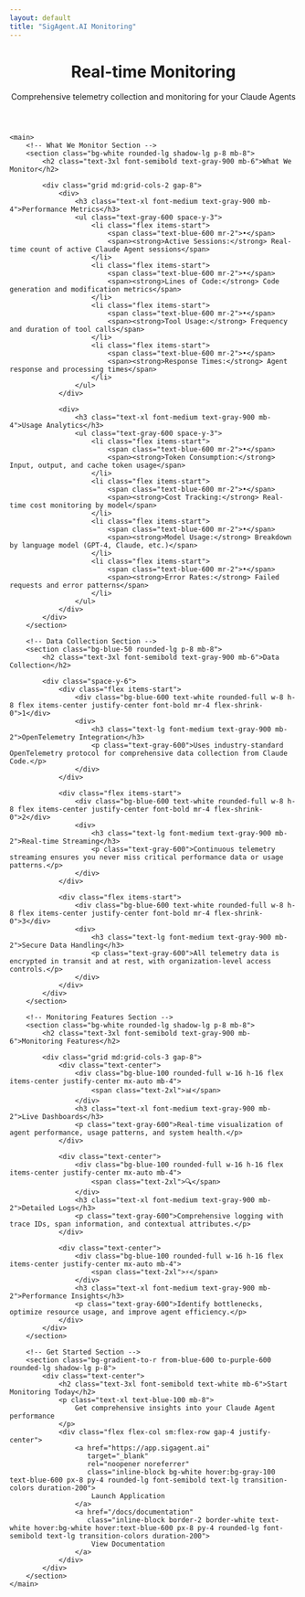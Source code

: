 ```yaml
---
layout: default
title: "SigAgent.AI Monitoring"
---
```


<div class="max-w-4xl mx-auto px-4 sm:px-6 md:px-8 py-8">
    <header class="mb-8">
        <h1 class="text-4xl font-bold text-gray-900 mb-4">Real-time Monitoring</h1>
        <p class="text-xl text-gray-600">
            Comprehensive telemetry collection and monitoring for your Claude Agents
        </p>
    </header>

    <main>
        <!-- What We Monitor Section -->
        <section class="bg-white rounded-lg shadow-lg p-8 mb-8">
            <h2 class="text-3xl font-semibold text-gray-900 mb-6">What We Monitor</h2>
            
            <div class="grid md:grid-cols-2 gap-8">
                <div>
                    <h3 class="text-xl font-medium text-gray-900 mb-4">Performance Metrics</h3>
                    <ul class="text-gray-600 space-y-3">
                        <li class="flex items-start">
                            <span class="text-blue-600 mr-2">•</span>
                            <span><strong>Active Sessions:</strong> Real-time count of active Claude Agent sessions</span>
                        </li>
                        <li class="flex items-start">
                            <span class="text-blue-600 mr-2">•</span>
                            <span><strong>Lines of Code:</strong> Code generation and modification metrics</span>
                        </li>
                        <li class="flex items-start">
                            <span class="text-blue-600 mr-2">•</span>
                            <span><strong>Tool Usage:</strong> Frequency and duration of tool calls</span>
                        </li>
                        <li class="flex items-start">
                            <span class="text-blue-600 mr-2">•</span>
                            <span><strong>Response Times:</strong> Agent response and processing times</span>
                        </li>
                    </ul>
                </div>
                
                <div>
                    <h3 class="text-xl font-medium text-gray-900 mb-4">Usage Analytics</h3>
                    <ul class="text-gray-600 space-y-3">
                        <li class="flex items-start">
                            <span class="text-blue-600 mr-2">•</span>
                            <span><strong>Token Consumption:</strong> Input, output, and cache token usage</span>
                        </li>
                        <li class="flex items-start">
                            <span class="text-blue-600 mr-2">•</span>
                            <span><strong>Cost Tracking:</strong> Real-time cost monitoring by model</span>
                        </li>
                        <li class="flex items-start">
                            <span class="text-blue-600 mr-2">•</span>
                            <span><strong>Model Usage:</strong> Breakdown by language model (GPT-4, Claude, etc.)</span>
                        </li>
                        <li class="flex items-start">
                            <span class="text-blue-600 mr-2">•</span>
                            <span><strong>Error Rates:</strong> Failed requests and error patterns</span>
                        </li>
                    </ul>
                </div>
            </div>
        </section>

        <!-- Data Collection Section -->
        <section class="bg-blue-50 rounded-lg p-8 mb-8">
            <h2 class="text-3xl font-semibold text-gray-900 mb-6">Data Collection</h2>
            
            <div class="space-y-6">
                <div class="flex items-start">
                    <div class="bg-blue-600 text-white rounded-full w-8 h-8 flex items-center justify-center font-bold mr-4 flex-shrink-0">1</div>
                    <div>
                        <h3 class="text-lg font-medium text-gray-900 mb-2">OpenTelemetry Integration</h3>
                        <p class="text-gray-600">Uses industry-standard OpenTelemetry protocol for comprehensive data collection from Claude Code.</p>
                    </div>
                </div>
                
                <div class="flex items-start">
                    <div class="bg-blue-600 text-white rounded-full w-8 h-8 flex items-center justify-center font-bold mr-4 flex-shrink-0">2</div>
                    <div>
                        <h3 class="text-lg font-medium text-gray-900 mb-2">Real-time Streaming</h3>
                        <p class="text-gray-600">Continuous telemetry streaming ensures you never miss critical performance data or usage patterns.</p>
                    </div>
                </div>
                
                <div class="flex items-start">
                    <div class="bg-blue-600 text-white rounded-full w-8 h-8 flex items-center justify-center font-bold mr-4 flex-shrink-0">3</div>
                    <div>
                        <h3 class="text-lg font-medium text-gray-900 mb-2">Secure Data Handling</h3>
                        <p class="text-gray-600">All telemetry data is encrypted in transit and at rest, with organization-level access controls.</p>
                    </div>
                </div>
            </div>
        </section>

        <!-- Monitoring Features Section -->
        <section class="bg-white rounded-lg shadow-lg p-8 mb-8">
            <h2 class="text-3xl font-semibold text-gray-900 mb-6">Monitoring Features</h2>
            
            <div class="grid md:grid-cols-3 gap-8">
                <div class="text-center">
                    <div class="bg-blue-100 rounded-full w-16 h-16 flex items-center justify-center mx-auto mb-4">
                        <span class="text-2xl">📊</span>
                    </div>
                    <h3 class="text-xl font-medium text-gray-900 mb-2">Live Dashboards</h3>
                    <p class="text-gray-600">Real-time visualization of agent performance, usage patterns, and system health.</p>
                </div>
                
                <div class="text-center">
                    <div class="bg-blue-100 rounded-full w-16 h-16 flex items-center justify-center mx-auto mb-4">
                        <span class="text-2xl">🔍</span>
                    </div>
                    <h3 class="text-xl font-medium text-gray-900 mb-2">Detailed Logs</h3>
                    <p class="text-gray-600">Comprehensive logging with trace IDs, span information, and contextual attributes.</p>
                </div>
                
                <div class="text-center">
                    <div class="bg-blue-100 rounded-full w-16 h-16 flex items-center justify-center mx-auto mb-4">
                        <span class="text-2xl">⚡</span>
                    </div>
                    <h3 class="text-xl font-medium text-gray-900 mb-2">Performance Insights</h3>
                    <p class="text-gray-600">Identify bottlenecks, optimize resource usage, and improve agent efficiency.</p>
                </div>
            </div>
        </section>

        <!-- Get Started Section -->
        <section class="bg-gradient-to-r from-blue-600 to-purple-600 rounded-lg shadow-lg p-8">
            <div class="text-center">
                <h2 class="text-3xl font-semibold text-white mb-6">Start Monitoring Today</h2>
                <p class="text-xl text-blue-100 mb-8">
                    Get comprehensive insights into your Claude Agent performance
                </p>
                <div class="flex flex-col sm:flex-row gap-4 justify-center">
                    <a href="https://app.sigagent.ai" 
                       target="_blank" 
                       rel="noopener noreferrer"
                       class="inline-block bg-white hover:bg-gray-100 text-blue-600 px-8 py-4 rounded-lg font-semibold text-lg transition-colors duration-200">
                        Launch Application
                    </a>
                    <a href="/docs/documentation" 
                       class="inline-block border-2 border-white text-white hover:bg-white hover:text-blue-600 px-8 py-4 rounded-lg font-semibold text-lg transition-colors duration-200">
                        View Documentation
                    </a>
                </div>
            </div>
        </section>
    </main>
</div>
